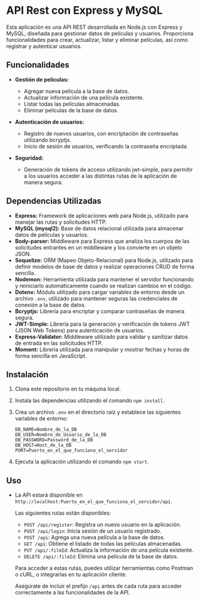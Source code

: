 # API Rest con Express y MySQL

Esta aplicación es una API REST desarrollada en Node.js con Express y MySQL, diseñada para gestionar datos de películas y usuarios. Proporciona funcionalidades para crear, actualizar, listar y eliminar películas, así como registrar y autenticar usuarios.

## Funcionalidades

- **Gestión de películas:**
  - Agregar nueva película a la base de datos.
  - Actualizar información de una película existente.
  - Listar todas las películas almacenadas.
  - Eliminar películas de la base de datos.

- **Autenticación de usuarios:**
  - Registro de nuevos usuarios, con encriptación de contraseñas utilizando bcryptjs.
  - Inicio de sesión de usuarios, verificando la contraseña encriptada.

- **Seguridad:**
  - Generación de tokens de acceso utilizando jwt-simple, para permitir a los usuarios acceder a las distintas rutas de la aplicación de manera segura.

## Dependencias Utilizadas

- **Express:** Framework de aplicaciones web para Node.js, utilizado para manejar las rutas y solicitudes HTTP.
- **MySQL (mysql2):** Base de datos relacional utilizada para almacenar datos de películas y usuarios.
- **Body-parser:** Middleware para Express que analiza los cuerpos de las solicitudes entrantes en un middleware y los convierte en un objeto JSON.
- **Sequelize:** ORM (Mapeo Objeto-Relacional) para Node.js, utilizado para definir modelos de base de datos y realizar operaciones CRUD de forma sencilla.
- **Nodemon:** Herramienta utilizada para mantener el servidor funcionando y reiniciarlo automáticamente cuando se realizan cambios en el código.
- **Dotenv:** Módulo utilizado para cargar variables de entorno desde un archivo `.env`, utilizado para mantener seguras las credenciales de conexión a la base de datos.
- **Bcryptjs:** Librería para encriptar y comparar contraseñas de manera segura.
- **JWT-Simple:** Librería para la generación y verificación de tokens JWT (JSON Web Tokens) para autenticación de usuarios.
- **Express-Validator:** Middleware utilizado para validar y sanitizar datos de entrada en las solicitudes HTTP.
- **Moment:** Librería utilizada para manipular y mostrar fechas y horas de forma sencilla en JavaScript.

## Instalación

1. Clona este repositorio en tu máquina local.
2. Instala las dependencias utilizando el comando `npm install`.
3. Crea un archivo `.env` en el directorio raíz y establece las siguientes variables de entorno:

   ```plaintext
   DB_NAME=Nombre_de_la_DB
   DB_USER=Nombre_de_Usuario_de_la_DB
   DB_PASSWORD=Password_de_la_DB
   DB_HOST=Host_de_la_DB
   PORT=Puerto_en_el_que_funciona_el_servidor
   
4. Ejecuta la aplicación utilizando el comando `npm start`.

## Uso

- La API estará disponible en `http://localhost:Puerto_en_el_que_funciona_el_servidor/api`.
  
  Las siguientes rutas están disponibles:

  - `POST /api/register`: Registra un nuevo usuario en la aplicación.
  - `POST /api/login`: Inicia sesión de un usuario registrado.
  - `POST /api`: Agrega una nueva película a la base de datos.
  - `GET /api`: Obtiene el listado de todas las películas almacenadas.
  - `PUT /api/:filmId`: Actualiza la información de una película existente.
  - `DELETE /api/:filmId`: Elimina una película de la base de datos.

  Para acceder a estas rutas, puedes utilizar herramientas como Postman o cURL, o integrarlas en tu aplicación cliente.

  Asegúrate de incluir el prefijo `/api` antes de cada ruta para acceder correctamente a las funcionalidades de la API.

